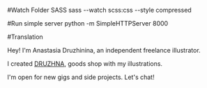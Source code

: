 #Watch Folder SASS
sass --watch scss:css --style compressed

#Run simple server
python -m SimpleHTTPServer 8000

#Translation

<p>Hey! I'm Anastasia Druzhinina, an independent freelance illustrator.</p>
<p>I created <a href="">DRUZHNA</a>, goods shop with my illustrations.</p>
<p>I'm open for new gigs and side projects. Let's chat!</p>